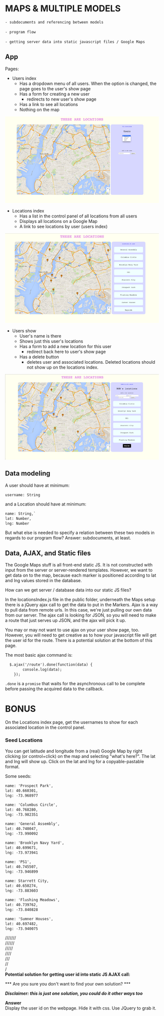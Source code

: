 # MAPS & MULTIPLE MODELS

```
- subdocuments and referencing between models

- program flow

- getting server data into static javascript files / Google Maps
```


## App

Pages:
  
- Users index
  - Has a dropdown menu of all users. When the option is changed, the page goes to the user's show page
  - Has a form for creating a new user
  	- redirects to new user's show page
  - Has a link to see all locations 
  - Nothing on the map

![](usersindex.png)

- Locations index
  - Has a list in the control panel of all locations from all users
  - Displays all locations on a Google Map
  - A link to see locations by user (users index)

![](locationsindex.png) 

- Users show
  - User's name is there
  - Shows just this user's locations
  - Has a form to add a new location for this user
  	- redirect back here to user's show page
  - Has a delete button
    - deletes user and associated locations. Deleted locations should not show up on the locations index.
  
![](usersshow.png)
  
## Data modeling

A user should have at minimum:

```
username: String
```

and a Location should have at minimum:

```
name: String,`
lat: Number,
lng: Number
```

But what else is needed to specify a relation between these two models in regards to our program flow? Answer: subdocuments, at least.
 



## Data, AJAX, and Static files

The Google Maps stuff is all front-end static JS. It is not constructed with input from the server or server-rendered templates. However, we want to get data on to the map, because each marker is positioned according to lat and lng values stored in the database.

How can we get server / database data into our static JS files?

In the locationsIndex.js file in the public folder, underneath the Maps setup there is a jQuery ajax call to get the data to put in the Markers. Ajax is a way to pull data from remote urls. In this case, we're just pulling our own data from our server. The ajax call is looking for JSON, so you will need to make a route that just serves up JSON, and the ajax will pick it up.

You may or may not want to use ajax on your user show page, too. However, you will need to get creative as to how your javascript file will get the user id for the route. There is a potential solution at the bottom of this page.

The most basic ajax command is:

```
  $.ajax('/route').done(function(data) {
        console.log(data);
    });
```

`.done` is a `promise` that waits for the asynchronous call to be complete before passing the acquired data to the callback.


# BONUS

On the Locations index page, get the usernames to show for each associated location in the control panel.


### Seed Locations

You can get latitude and longitude from a (real) Google Map by right clicking (or control+click) on the map and selecting "what's here?". The lat and lng will show up. Click on the lat and lng for a copyable-pastable format.

Some seeds:

```
name: 'Prospect Park',
lat: 40.660301, 
lng: -73.968977
```

```
name: 'Columbus Circle',
lat: 40.768280,
lng: -73.982351
```

```
name: 'General Assembly',
lat: 40.740047,
lng: -73.990092
```

```
name: 'Brooklyn Navy Yard',
lat: 40.699671,
lng: -73.973941
```

```
name: 'PS1',
lat: 40.745507, 
lng: -73.946899
``` 

```
name: Starrett City,
lat: 40.650274,
lng: -73.883603
```

```
name: 'Flushing Meadows',
lat: 40.739762, 
lng: -73.840828
```

```
name: 'Sumner Houses',
lat: 40.697482, 
lng: -73.940075
```

///////  
//////  
/////  
////  
///  
//  
/  
**Potential solution for getting user id into static JS AJAX call:**

*** Are you sure you don't want to find your own solution? ***

***Disclaimer: this is just one solution, you could do it other ways too***

**Answer**  
Display the user id on the webpage. Hide it with css. Use JQuery to grab it.